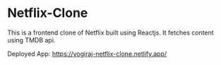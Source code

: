 # Netflix-Clone
This is a frontend clone of Netflix built using Reactjs. It fetches content using TMDB api.

Deployed App: https://yogiraj-netflix-clone.netlify.app/
